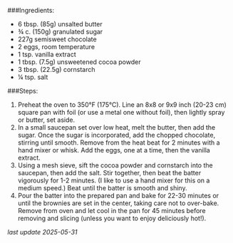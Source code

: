 ###Ingredients:
* 6 tbsp. (85g) unsalted butter
* ¾ c. (150g) granulated sugar
* 227g semisweet chocolate
* 2 eggs, room temperature
* 1 tsp. vanilla extract
* 1 tbsp. (7.5g) unsweetened cocoa powder
* 3 tbsp. (22.5g) cornstarch
* ¼ tsp. salt


###Steps:
1. Preheat the oven to 350°F (175°C). Line an 8x8 or 9x9 inch (20-23 cm) square pan with foil (or use a metal one without foil), then lightly spray or butter, set aside.
1. In a small saucepan set over low heat, melt the butter, then add the sugar. Once the sugar is incorporated, add the chopped chocolate, stirring until smooth. Remove from the heat beat for 2 minutes with a hand mixer or whisk. Add the eggs, one at a time, then the vanilla extract.
1. Using a mesh sieve, sift the cocoa powder and cornstarch into the saucepan, then add the salt. Stir together, then beat the batter vigorously for 1-2 minutes. (I like to use a hand mixer for this on a medium speed.) Beat until the batter is smooth and shiny.
1. Pour the batter into the prepared pan and bake for 22-30 minutes or until the brownies are set in the center, taking care not to over-bake. Remove from oven and let cool in the pan for 45 minutes before removing and slicing (unless you want to enjoy deliciously hot!).

*last update 2025-05-31*
